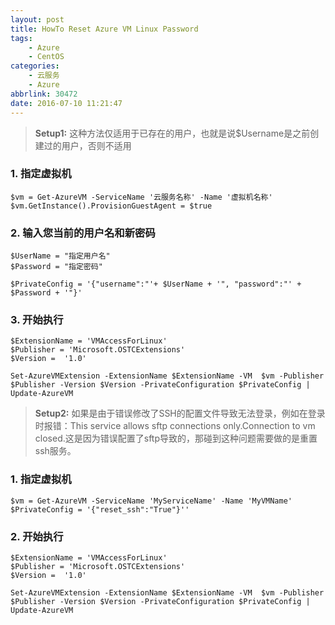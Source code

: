 ```yaml
---
layout: post
title: HowTo Reset Azure VM Linux Password
tags: 
    - Azure
    - CentOS
categories: 
    - 云服务
    - Azure
abbrlink: 30472
date: 2016-07-10 11:21:47
---
```



>   **Setup1:** 这种方法仅适用于已存在的用户，也就是说$Username是之前创建过的用户，否则不适用

### **1. 指定虚拟机**
```
$vm = Get-AzureVM -ServiceName '云服务名称' -Name '虚拟机名称'
$vm.GetInstance().ProvisionGuestAgent = $true
```
### **2. 输入您当前的用户名和新密码**
```
$UserName = "指定用户名"
$Password = "指定密码"

$PrivateConfig = '{"username":"'+ $UserName + '", "password":"' +  $Password + '"}'
```
### **3. 开始执行**
```
$ExtensionName = 'VMAccessForLinux'
$Publisher = 'Microsoft.OSTCExtensions'
$Version =  '1.0'

Set-AzureVMExtension -ExtensionName $ExtensionName -VM  $vm -Publisher $Publisher -Version $Version -PrivateConfiguration $PrivateConfig | Update-AzureVM

```

> **Setup2:** 如果是由于错误修改了SSH的配置文件导致无法登录，例如在登录时报错：This service allows sftp connections only.Connection to vm closed.这是因为错误配置了sftp导致的，那碰到这种问题需要做的是重置ssh服务。

### **1. 指定虚拟机**
```
$vm = Get-AzureVM -ServiceName 'MyServiceName' -Name 'MyVMName'
$PrivateConfig = '{"reset_ssh":"True"}''
```
### **2. 开始执行**
```
$ExtensionName = 'VMAccessForLinux'
$Publisher = 'Microsoft.OSTCExtensions'
$Version =  '1.0'

Set-AzureVMExtension -ExtensionName $ExtensionName -VM  $vm -Publisher $Publisher -Version $Version -PrivateConfiguration $PrivateConfig | Update-AzureVM
```
